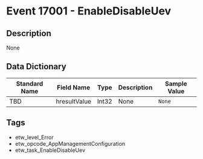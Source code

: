 # Event 17001 - EnableDisableUev

## Description
None

## Data Dictionary
|Standard Name|Field Name|Type|Description|Sample Value|
|---|---|---|---|---|
|TBD|hresultValue|Int32|None|`None`|

## Tags
* etw_level_Error
* etw_opcode_AppManagementConfiguration
* etw_task_EnableDisableUev